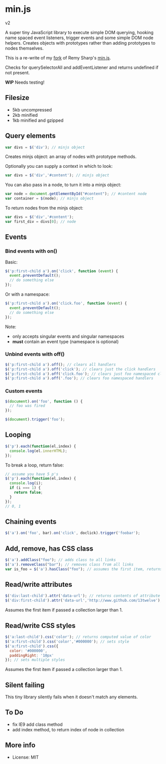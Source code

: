# min.js

v2

A super tiny JavaScript library to execute simple DOM querying, hooking name spaced event listeners, trigger events and some simple DOM node helpers. Creates objects with prototypes rather than adding prototypes to nodes themselves.

This is a re-write of my [fork](https://github.com/13twelve/min_v1.js) of Remy Sharp's [min.js](https://github.com/remy/min.js).

Checks for querySelectorAll and addEventListener and returns undefined if not present.

**WIP** Needs testing!

## Filesize

* 5kb uncompressed
* 2kb minified
* 1kb minified and gzipped

## Query elements

```js
var divs = $('div'); // minjs object
```

Creates minjs object: an array of nodes with prototype methods.

Optionally you can supply a context in which to look:

```js
var divs = $('div','#content'); // minjs object
```

You can also pass in a node, to turn it into a minjs object:

```js
var node = document.getElementById("#content"); // #content node
var container = $(node); // minjs object
```

To return nodes from the minjs object:

```js
var divs = $('div','#content');
var first_div = divs[0]; // node
```


## Events

### Bind events with on()

Basic:

```js
$('p:first-child a').on('click', function (event) {
  event.preventDefault();
  // do something else
});
```

Or with a namespace:
```js
$('p:first-child a').on('click.foo', function (event) {
  event.preventDefault();
  // do something else
});
```

Note:
* only accepts singular events and singular namespaces
* **must** contain an event type (namespace is optional)

### Unbind events with off()

```js
$('p:first-child a').off(); // clears all handlers
$('p:first-child a').off('click'); // clears just the click handlers
$('p:first-child a').off('click.foo'); // clears just foo namespaced click handlers
$('p:first-child a').off('.foo'); // clears foo namespaced handlers
```

### Custom events

```js
$(document).on('foo', function () {
  // foo was fired
});

$(document).trigger('foo');
```

## Looping

```js
$('p').each(function(el,index) {
  console.log(el.innerHTML);
});
```

To break a loop, return false:

```js
// assume you have 5 p's
$('p').each(function(el,index) {
  console.log(i);
  if (i === 1) {
    return false;
  }
});
// 0, 1
```

## Chaining events

```js
$('a').on('foo', bar).on('click', doclick).trigger('foobar');
```

## Add, remove, has CSS class

```js
$('a').addClass("foo"); // adds class to all links
$('a').removeClass("bar"); // removes class from all links
var is_foo = $('a').hasClass("foo"); // assumes the first item, returns true/false
```

## Read/write attributes

```js
$('div:last-child').attr('data-url'); // returns contents of attribute
$('div:first-child').attr('data-url','http://www.github.com/13twelve'); // sets attribute
```

Assumes the first item if passed a collection larger than 1.

## Read/write CSS styles

```js
$('a:last-child').css('color'); // returns computed value of color
$('a:first-child').css('color','#000000'); // sets style
$('a:first-child').css({
  color: '#000000',
  paddingRight: '10px'
}); // sets multiple styles
```

Assumes the first item if passed a collection larger than 1.

## Silent failing

This tiny library silently fails when it doesn't match any elements.

## To Do

* fix IE9 add class method
* add index method, to return index of node in collection

## More info

* License: MIT
